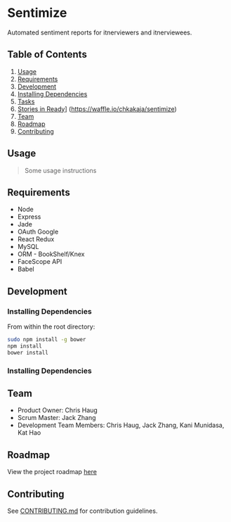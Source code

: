 # Sentimize
Automated sentiment reports for itnerviewers and itnerviewees.

## Table of Contents
1. [Usage](#Usage)
2. [Requirements](#Requirements)
3. [Development](#Development)
  1. [Installing Dependencies](#Dnstalling-Dependencies)
  2. [Tasks](#Tasks)
  3. [Stories in Ready](#https://badge.waffle.io/chkakaja/sentimize.png?label=ready&title=Ready)]
  (https://waffle.io/chkakaja/sentimize)
4. [Team](#Team)
5. [Roadmap](#Roadmap)
5. [Contributing](#Contributing)

## Usage
> Some usage instructions

## Requirements
- Node
- Express
- Jade
- OAuth Google
- React Redux
- MySQL
- ORM - BookShelf/Knex
- FaceScope API
- Babel

## Development

### Installing Dependencies
  From within the root directory:

  ```sh
  sudo npm install -g bower
  npm install
  bower install
  ```

### Installing Dependencies

## Team
  - Product Owner:            Chris Haug
  - Scrum Master:             Jack Zhang
  - Development Team Members: Chris Haug, Jack Zhang, Kani Munidasa, Kat Hao

## Roadmap
View the project roadmap [here](LINK_TO_PROJECT_ISSUES)

## Contributing
See [CONTRIBUTING.md](CONTRIBUTING.md) for contribution guidelines.
